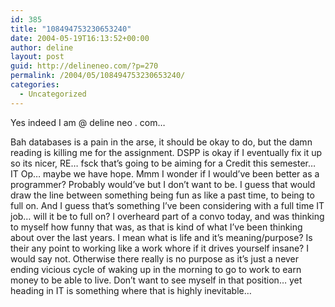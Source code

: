 ```yaml
---
id: 385
title: "108494753230653240"
date: 2004-05-19T16:13:52+00:00
author: deline
layout: post
guid: http://delineneo.com/?p=270
permalink: /2004/05/108494753230653240/
categories:
  - Uncategorized
---
```

Yes indeed I am @ deline neo . com&#8230;

Bah databases is a pain in the arse, it should be okay to do, but the damn reading is killing me for the assignment. DSPP is okay if I eventually fix it up so its nicer, RE&#8230; fsck that&#8217;s going to be aiming for a Credit this semester&#8230; IT Op&#8230; maybe we have hope. Mmm I wonder if I would&#8217;ve been better as a programmer? Probably would&#8217;ve but I don&#8217;t want to be. I guess that would draw the line between something being fun as like a past time, to being to full on. And I guess that&#8217;s something I&#8217;ve been considering with a full time IT job&#8230; will it be to full on? I overheard part of a convo today, and was thinking to myself how funny that was, as that is kind of what I&#8217;ve been thinking about over the last years. I mean what is life and it&#8217;s meaning/purpose? Is their any point to working like a work whore if it drives yourself insane? I would say not. Otherwise there really is no purpose as it&#8217;s just a never ending vicious cycle of waking up in the morning to go to work to earn money to be able to live. Don&#8217;t want to see myself in that position&#8230; yet heading in IT is something where that is highly inevitable&#8230;
